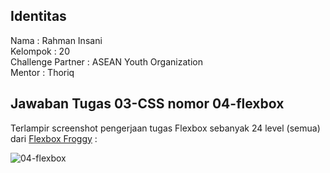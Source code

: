 ## Identitas
Nama : Rahman Insani  
Kelompok : 20  
Challenge Partner : ASEAN Youth Organization  
Mentor : Thoriq

## Jawaban Tugas 03-CSS nomor 04-flexbox
Terlampir screenshot pengerjaan tugas Flexbox sebanyak 24 level (semua) dari [Flexbox Froggy](https://flexboxfroggy.com/) :  

![04-flexbox](https://user-images.githubusercontent.com/59505359/133592468-94822e7e-6b22-44ac-94e0-3160029692b4.png)
